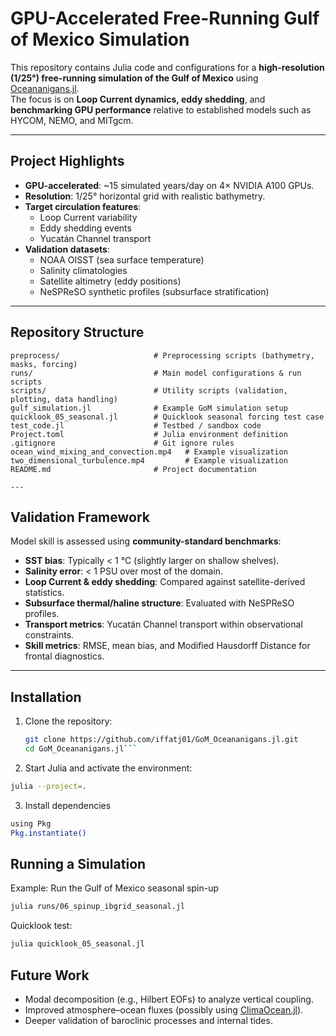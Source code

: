 # GPU-Accelerated Free-Running Gulf of Mexico Simulation

This repository contains Julia code and configurations for a **high-resolution (1/25°) free-running simulation of the Gulf of Mexico** using [Oceananigans.jl](https://github.com/CliMA/Oceananigans.jl).  
The focus is on **Loop Current dynamics, eddy shedding**, and **benchmarking GPU performance** relative to established models such as HYCOM, NEMO, and MITgcm.

---

##  Project Highlights
- **GPU-accelerated**: ~15 simulated years/day on 4× NVIDIA A100 GPUs.  
- **Resolution**: 1/25° horizontal grid with realistic bathymetry.  
- **Target circulation features**:
  - Loop Current variability  
  - Eddy shedding events  
  - Yucatán Channel transport  
- **Validation datasets**:
  - NOAA OISST (sea surface temperature)  
  - Salinity climatologies  
  - Satellite altimetry (eddy positions)  
  - NeSPReSO synthetic profiles (subsurface stratification)  

---

## Repository Structure

```text
preprocess/                     # Preprocessing scripts (bathymetry, masks, forcing)
runs/                           # Main model configurations & run scripts
scripts/                        # Utility scripts (validation, plotting, data handling)
gulf_simulation.jl              # Example GoM simulation setup
quicklook_05_seasonal.jl        # Quicklook seasonal forcing test case
test_code.jl                    # Testbed / sandbox code
Project.toml                    # Julia environment definition
.gitignore                      # Git ignore rules
ocean_wind_mixing_and_convection.mp4   # Example visualization
two_dimensional_turbulence.mp4         # Example visualization
README.md                       # Project documentation

---
```
##  Validation Framework
Model skill is assessed using **community-standard benchmarks**:
- **SST bias**: Typically < 1 °C (slightly larger on shallow shelves).  
- **Salinity error**: < 1 PSU over most of the domain.  
- **Loop Current & eddy shedding**: Compared against satellite-derived statistics.  
- **Subsurface thermal/haline structure**: Evaluated with NeSPReSO profiles.  
- **Transport metrics**: Yucatán Channel transport within observational constraints.  
- **Skill metrics**: RMSE, mean bias, and Modified Hausdorff Distance for frontal diagnostics.  

---

##  Installation
1. Clone the repository:
   ```bash
   git clone https://github.com/iffatj01/GoM_Oceananigans.jl.git
   cd GoM_Oceananigans.jl```
2. Start Julia and activate the environment:
 ```bash
julia --project=.
```
3. Install dependencies
```bash
using Pkg
Pkg.instantiate()
```
## Running a Simulation
Example: Run the Gulf of Mexico seasonal spin-up
``` bash
julia runs/06_spinup_ibgrid_seasonal.jl
```
Quicklook test:
```bash
julia quicklook_05_seasonal.jl
```
## Future Work

- Modal decomposition (e.g., Hilbert EOFs) to analyze vertical coupling.  
- Improved atmosphere–ocean fluxes (possibly using [ClimaOcean.jl](https://github.com/CliMA/ClimaOcean.jl)).  
- Deeper validation of baroclinic processes and internal tides.  


